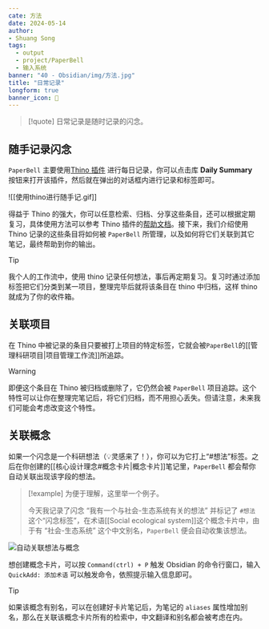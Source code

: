 ```yaml
---
cate: 方法
date: 2024-05-14
author:
- Shuang Song
tags:
  - output
  - project/PaperBell
  - 输入系统
banner: "40 - Obsidian/img/方法.jpg"
title: "日常记录"
longform: true
banner_icon: 🧭
---
```


> [!quote]
> 日常记录是随时记录的闪念。

## 随手记录闪念

`PaperBell` 主要使用[Thino 插件](https://thino.pkmer.net/) 进行每日记录，你可以点击库 **Daily Summary** 按钮来打开该插件，然后就在弹出的对话框内进行记录和标签即可。

![[使用thino进行随手记.gif]]

得益于 Thino 的强大，你可以任意检索、归档、分享这些条目，还可以根据定期复习，具体使用方法可以参考 Thino 插件的[帮助文档](https://thino.pkmer.net/thino/)。接下来，我们介绍使用 Thino 记录的这些条目将如何被 `PaperBell` 所管理，以及如何将它们关联到其它笔记，最终帮助到你的输出。

> [!tip]
> 我个人的工作流中，使用 thino 记录任何想法，事后再定期复习。复习时通过添加标签把它们分类到某一项目，整理完毕后就将该条目在 thino 中归档，这样 thino 就成为了你的收件箱。

## 关联项目

在 Thino 中被记录的条目只要被打上项目的特定标签，它就会被`PaperBell`的[[管理科研项目|项目管理工作流]]所追踪。

> [!warning]
> 即便这个条目在 Thino 被归档或删除了，它仍然会被 `PaperBell` 项目追踪。这个特性可以让你在整理完笔记后，将它们归档，而不用担心丢失。但请注意，未来我们可能会考虑改变这个特性。

## 关联概念

如果一个闪念是一个科研想法（💡灵感来了！），你可以为它打上“#想法”标签。之后在你创建的[[核心设计理念#概念卡片|概念卡片]]笔记里，`PaperBell` 都会帮你自动关联出现该字段的想法。

> [!example]
> 为便于理解，这里举一个例子。
>
> 今天我记录了闪念 “我有一个与社会-生态系统有关的想法” 并标记了 `#想法` 这个“闪念标签”，在术语[[Social ecological system]]这个概念卡片中，由于有 “社会-生态系统” 这个中文别名，`PaperBell` 便会自动收集该想法。

![自动关联想法与概念](https://songshgeo-picgo-1302043007.cos.ap-beijing.myqcloud.com/uPic/CleanShot%202025-01-21%20at%2011.20.35@2x.png)

想创建概念卡片，可以按 `Command(ctrl) + P` 触发 Obsidian 的命令行窗口，输入 `QuickAdd: 添加术语` 可以触发命令，依照提示输入信息即可。

> [!tip]
> 如果该概念有别名，可以在创建好卡片笔记后，为笔记的 `aliases` 属性增加别名，那么在关联该概念卡片所有的检索中，中文翻译和别名都会被考虑在内。

